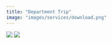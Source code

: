 ```yaml
---
title: "Department Trip"
image: "images/services/download.png"
---
```



<img src="https://lh3.googleusercontent.com/v7ionUV8Z3l8h_qI5pxCHdfc0lqSeiMgL8mH68xf8kR9Pq2nu7HDqgYUDKvjFH1HTzfGh3mXlG1Sg_Acq9VajbajnuXvnmS6qZtgkG6iFg7eXTqGOYM5PnL-wW19lDAve_N2iF4Rmd2RC-M6Ai_wx7tBXuBdin25AckG22CYc014QMz55105SifnNauYiHpzm7GWdaQybM86Ku_Sw68OYP1c6eg9KeJzuHgZSHYl0HK2LvPyke6FACkrpPapcshqx2fcjk0Ai-VuG1BH6BcuQj9wmvoQ2Wk-S9-4HrgyjgHizHWR2BaH2zMkeTLX9yhPb06t7o7LRMdHGEwQstEE4aBI3SmaTbJ2yZNm-CijZrO2akO1a0WBVr0Anyh1kgry5-qAidknLEPmTMpAw6VpNtNwwjeqFjJBLQYmwtQYgpBPqUnB_4EiZikhsJKqEkJrWJWhs-y4ejVBOtV-2Zs5pOlF6XQTpNErQVk-cFREZXEsQ99iaHTTJwwdiE62z4j6t_dM-Z-ZSOjh7FB6Um2YZB4HiZXdf3XAzPANMnUCA2H1FWnktcdJ1M4ArK8Hn2tH7Nv7pg-wqyqgYNU7Tvx_h1OxepmaXgz7T1fl7Oj_0PLcqtMQzKf_lCwbvDQTFrQ4zEkGB0dAdTYwUyNhMgpKFT9VZ70GYXy5csH0FnYq92g7w08NeoHuqxNEb6QfUVJ43hUg4E9r7YofoY0lOkJI2--0TuXx_Zrq_q-H0yM5V1Hg9S3O=w876-h657-no">

<img src="https://lh3.googleusercontent.com/vFR3wTrRwp-ZThxVpM2hj9HiKWfW8WR5ti_r9H73HaLFcO2M3PUbGv1EAxzE0OsONmFIJvUHjU0F6GCefN9lb9gJwpbpbMHEy1P7KFrkg6fGTvlJW-zkus7MaPnqdo_D-0Zzhu3A_imZdkWUuHOZNgBdcwiBpv7DjWuRUpz16kxTR-FWkafLmndnt-lnv-Y8_rNYRPRERVh_qQq-GlrVkeGkWyfgOSDf2aq4u2zcUUrjIAZvuM4qEnabLpcwCExy0kUT0_YD2aKwGGj941y9FhRSLwqQDm7gTurzlvw7FBZvNyUDPgzAWoWErZmGrFgM-oA1qM_bPvSmrLC8HhF81BwFP3H3BUld04HbS35WZXK4zQCiXw2Wh1y5SG1fLA0TJxa7XkaR3hJzpVFM87mHPy4OaQclo8ZVOy0tGZ1yzuZ9JPJEEWYN7hDAzsU_5HINne8rs-v9U_UlG04Cilx8ETSbrZIwu-Oq3AB8S_M3ebpb7xwVRrWYC2ADMYm0v6g_qry0Xu-Q3fKu20p7PrmZSFpcV1pe-yNpXsMQ6m2QkRt4YKFJtjcD0EDeTWuIMnoUSLmlZyKDSIjxN__hebXJN9Kk44GZ6P6x0vibPEtyiGQUCvTDI5WwJNV6W2FFcuL99tqYEzaM7Uy9ye9FSgvRB_Yr2wA7tJVKgjp1myGpcaiKedLZq6x8zouavonoaq15LxAp4C7zZuLSCRIUoi6nhC3y5wzsgg76cn8eecH7wvxOXSax=w876-h657-no">
